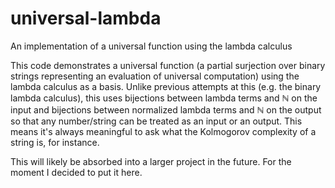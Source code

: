 # universal-lambda
An implementation of a universal function using the lambda calculus

This code demonstrates a universal function (a partial surjection over binary strings representing an evaluation of universal computation) using the lambda calculus as a basis. Unlike previous attempts at this (e.g. the binary lambda calculus), this uses bijections between lambda terms and ℕ on the input and bijections between normalized lambda terms and ℕ on the output so that any number/string can be treated as an input or an output. This means it's always meaningful to ask what the Kolmogorov complexity of a string is, for instance.

This will likely be absorbed into a larger project in the future. For the moment I decided to put it here.

